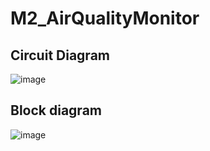 # M2_AirQualityMonitor

## Circuit Diagram

![image](https://user-images.githubusercontent.com/98815258/155835104-8dcacc71-9f6a-4afc-a547-ed82733fefc3.png)

## Block diagram
![image](https://user-images.githubusercontent.com/98815258/155835706-9329ae28-5354-4f39-9fb7-3da538986e52.png)
